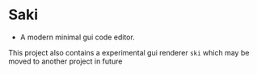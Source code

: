 # Saki
- A modern minimal gui code editor. 

This project also contains a experimental gui renderer `ski` which may be moved to another project in future
